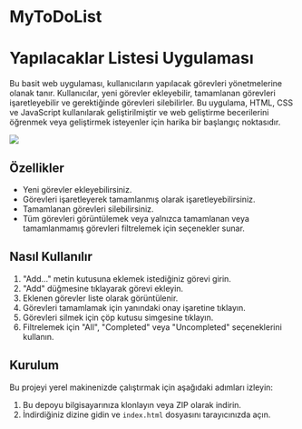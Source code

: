 # MyToDoList
# Yapılacaklar Listesi Uygulaması

Bu basit web uygulaması, kullanıcıların yapılacak görevleri yönetmelerine olanak tanır. Kullanıcılar, yeni görevler ekleyebilir, tamamlanan görevleri işaretleyebilir ve gerektiğinde görevleri silebilirler. Bu uygulama, HTML, CSS ve JavaScript kullanılarak geliştirilmiştir ve web geliştirme becerilerini öğrenmek veya geliştirmek isteyenler için harika bir başlangıç noktasıdır.

![](mytoDoList.gif)

## Özellikler

- Yeni görevler ekleyebilirsiniz.
- Görevleri işaretleyerek tamamlanmış olarak işaretleyebilirsiniz.
- Tamamlanan görevleri silebilirsiniz.
- Tüm görevleri görüntülemek veya yalnızca tamamlanan veya tamamlanmamış görevleri filtrelemek için seçenekler sunar.

## Nasıl Kullanılır

1. "Add..." metin kutusuna eklemek istediğiniz görevi girin.
2. "Add" düğmesine tıklayarak görevi ekleyin.
3. Eklenen görevler liste olarak görüntülenir.
4. Görevleri tamamlamak için yanındaki onay işaretine tıklayın.
5. Görevleri silmek için çöp kutusu simgesine tıklayın.
6. Filtrelemek için "All", "Completed" veya "Uncompleted" seçeneklerini kullanın.

## Kurulum

Bu projeyi yerel makinenizde çalıştırmak için aşağıdaki adımları izleyin:

1. Bu depoyu bilgisayarınıza klonlayın veya ZIP olarak indirin.
2. İndirdiğiniz dizine gidin ve `index.html` dosyasını tarayıcınızda açın.
